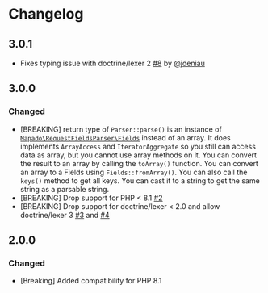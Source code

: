 # Changelog

## 3.0.1

- Fixes typing issue with doctrine/lexer 2 [#8](https://github.com/mapado/request-fields-parser/pull/8) by [@jdeniau](https://github.com/jdeniau)

## 3.0.0

### Changed

- [BREAKING] return type of `Parser::parse()` is an instance of [`Mapado\RequestFieldsParser\Fields`](https://github.com/mapado/request-fields-parser/blob/964eccafa7df2f9b4d833fae306f9afa2d2ea663/src/Fields.php) instead of an array. It does implements `ArrayAccess` and `IteratorAggregate` so you still can access data as array, but you cannot use array methods on it.
  You can convert the result to an array by calling the `toArray()` function.
  You can convert an array to a Fields using `Fields::fromArray()`.
  You can also call the `keys()` method to get all keys.
  You can cast it to a string to get the same string as a parsable string.
- [BREAKING] Drop support for PHP < 8.1 [#2](https://github.com/mapado/request-fields-parser/pull/2)
- [BREAKING] Drop support for doctrine/lexer < 2.0 and allow doctrine/lexer 3 [#3](https://github.com/mapado/request-fields-parser/pull/3) and [#4](https://github.com/mapado/request-fields-parser/pull/4)

## 2.0.0

### Changed

- [Breaking] Added compatibility for PHP 8.1

